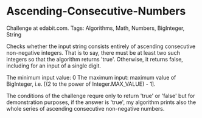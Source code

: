 
# Ascending-Consecutive-Numbers

Challenge at edabit.com. Tags: Algorithms, Math, Numbers, BigInteger, String


Checks whether the input string consists entirely of ascending consecutive non-negative integers.
That is to say, there must be at least two such integers so that the algorithm returns 'true'. 
Otherwise, it returns false, including for an input of a single digit.

The minimum input value: 0
The maximum input: maximum value of BigInteger, i.e. [(2 to the power of Integer.MAX_VALUE) - 1].

The conditions of the challenge requre only to return 'true' or 'false' but for demonstration purposes, 
if the answer is 'true', my algorithm prints also the whole series of ascending consecutive non-negative numbers.
